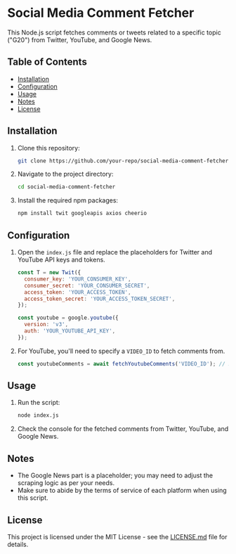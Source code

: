 # Social Media Comment Fetcher

This Node.js script fetches comments or tweets related to a specific topic ("G20") from Twitter, YouTube, and Google News.

## Table of Contents

- [Installation](#installation)
- [Configuration](#configuration)
- [Usage](#usage)
- [Notes](#notes)
- [License](#license)

## Installation

1. Clone this repository:
    ```bash
    git clone https://github.com/your-repo/social-media-comment-fetcher.git
    ```

2. Navigate to the project directory:
    ```bash
    cd social-media-comment-fetcher
    ```

3. Install the required npm packages:
    ```bash
    npm install twit googleapis axios cheerio
    ```

## Configuration

1. Open the `index.js` file and replace the placeholders for Twitter and YouTube API keys and tokens.

    ```javascript
    const T = new Twit({
      consumer_key: 'YOUR_CONSUMER_KEY',
      consumer_secret: 'YOUR_CONSUMER_SECRET',
      access_token: 'YOUR_ACCESS_TOKEN',
      access_token_secret: 'YOUR_ACCESS_TOKEN_SECRET',
    });

    const youtube = google.youtube({
      version: 'v3',
      auth: 'YOUR_YOUTUBE_API_KEY',
    });
    ```

2. For YouTube, you'll need to specify a `VIDEO_ID` to fetch comments from.

    ```javascript
    const youtubeComments = await fetchYoutubeComments('VIDEO_ID'); // Replace 'VIDEO_ID' with the actual video ID
    ```

## Usage

1. Run the script:

    ```bash
    node index.js
    ```

2. Check the console for the fetched comments from Twitter, YouTube, and Google News.

## Notes

- The Google News part is a placeholder; you may need to adjust the scraping logic as per your needs.
- Make sure to abide by the terms of service of each platform when using this script.

## License

This project is licensed under the MIT License - see the [LICENSE.md](LICENSE.md) file for details.

